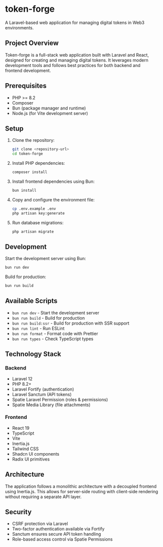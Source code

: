 # token-forge

A Laravel-based web application for managing digital tokens in Web3 environments.

## Project Overview

Token-forge is a full-stack web application built with Laravel and React, designed for creating and managing digital tokens. It leverages modern development tools and follows best practices for both backend and frontend development.

## Prerequisites

- PHP >= 8.2
- Composer
- Bun (package manager and runtime)
- Node.js (for Vite development server)

## Setup

1. Clone the repository:
   ```bash
   git clone <repository-url>
   cd token-forge
   ```

2. Install PHP dependencies:
   ```bash
   composer install
   ```

3. Install frontend dependencies using Bun:
   ```bash
   bun install
   ```

4. Copy and configure the environment file:
   ```bash
   cp .env.example .env
   php artisan key:generate
   ```

5. Run database migrations:
   ```bash
   php artisan migrate
   ```

## Development

Start the development server using Bun:
```bash
bun run dev
```

Build for production:
```bash
bun run build
```

## Available Scripts

- `bun run dev` - Start the development server
- `bun run build` - Build for production
- `bun run build:ssr` - Build for production with SSR support
- `bun run lint` - Run ESLint
- `bun run format` - Format code with Prettier
- `bun run types` - Check TypeScript types

## Technology Stack

### Backend
- Laravel 12
- PHP 8.2+
- Laravel Fortify (authentication)
- Laravel Sanctum (API tokens)
- Spatie Laravel Permission (roles & permissions)
- Spatie Media Library (file attachments)

### Frontend
- React 19
- TypeScript
- Vite
- Inertia.js
- Tailwind CSS
- Shadcn UI components
- Radix UI primitives

## Architecture

The application follows a monolithic architecture with a decoupled frontend using Inertia.js. This allows for server-side routing with client-side rendering without requiring a separate API layer.

## Security

- CSRF protection via Laravel
- Two-factor authentication available via Fortify
- Sanctum ensures secure API token handling
- Role-based access control via Spatie Permissions